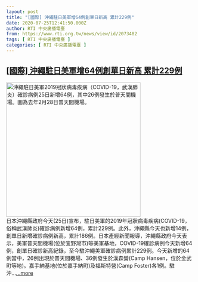 ```yaml
---
layout: post
title: "[國際] 沖繩駐日美軍增64例創單日新高 累計229例"
date: 2020-07-25T12:41:50.000Z
author: RTI 中央廣播電臺
from: https://www.rti.org.tw/news/view/id/2073482
tags: [ RTI 中央廣播電臺 ]
categories: [ RTI 中央廣播電臺 ]
---
```

<!--1595680910000-->
[[國際] 沖繩駐日美軍增64例創單日新高 累計229例](https://www.rti.org.tw/news/view/id/2073482)
------

<div>
<img src="https://static.rti.org.tw/assets/thumbnails/2020/07/25/20200725000143M.jpg" width="360" alt="沖繩駐日美軍2019冠狀病毒疾病（COVID-19，武漢肺炎）確診病例25日新增64例，其中26例發生於普天間機場。圖為去年2月28日普天間機場。" title="沖繩駐日美軍2019冠狀病毒疾病（COVID-19，武漢肺炎）確診病例25日新增64例，其中26例發生於普天間機場。圖為去年2月28日普天間機場。"><br>日本沖繩縣政府今天(25日)宣布，駐日美軍的2019年冠狀病毒疾病(COVID-19，俗稱武漢肺炎)確診病例新增64例，累計229例。此外，沖繩縣今天也新增14例，創單日新增確診病例新高，累計186例。日本產經新聞報導，沖繩縣政府今天表示，美軍普天間機場(位於宜野灣市)等美軍基地，COVID-19確診病例今天新增64例，創單日確診新高紀錄，至今駐沖繩美軍確診病例累計229例。今天新增的64例當中，26例出現於普天間機場、36例發生於漢森營(Camp Hansen，位於金武町等地)。嘉手納基地(位於嘉手納町)及福斯特營(Camp Foster)各1例。駐沖...<a target="_blank" href="https://www.rti.org.tw/news/view/id/2073482">...more</a>
</div>
